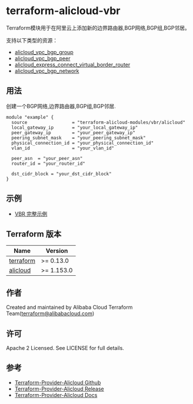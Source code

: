 terraform-alicloud-vbr
======================

Terraform模块用于在阿里云上添加新的边界路由器,BGP网络,BGP组,BGP邻居。

支持以下类型的资源：

* [alicloud_vpc_bgp_group](https://registry.terraform.io/providers/aliyun/alicloud/latest/docs/resources/vpc_bgp_group)
* [alicloud_vpc_bgp_peer](https://registry.terraform.io/providers/aliyun/alicloud/latest/docs/resources/vpc_bgp_peer)
* [alicloud_express_connect_virtual_border_router](https://registry.terraform.io/providers/aliyun/alicloud/latest/docs/resources/express_connect_virtual_border_router)
* [alicloud_vpc_bgp_network](https://registry.terraform.io/providers/aliyun/alicloud/latest/docs/resources/vpc_bgp_network)


## 用法

创建一个BGP网络,边界路由器,BGP组,BGP邻居.

```hcl
module "example" {
  source                 = "terraform-alicloud-modules/vbr/alicloud"
  local_gateway_ip       = "your_local_gateway_ip"
  peer_gateway_ip        = "your_peer_gateway_ip"
  peering_subnet_mask    = "your_peering_subnet_mask"
  physical_connection_id = "your_physical_connection_id"
  vlan_id                = "your_vlan_id"

  peer_asn  = "your_peer_asn"
  router_id = "your_router_id"

  dst_cidr_block = "your_dst_cidr_block"
}
```


## 示例

* [VBR 完整示例](https://github.com/terraform-alicloud-modules/terraform-alicloud-vbr/tree/master/examples/complete)


## Terraform 版本

| Name | Version |
|------|---------|
| <a name="requirement_terraform"></a> [terraform](#requirement\_terraform) | >= 0.13.0 |
| <a name="requirement_alicloud"></a> [alicloud](#requirement\_alicloud) | >= 1.153.0 |

作者
-------
Created and maintained by Alibaba Cloud Terraform Team(terraform@alibabacloud.com)

许可
----
Apache 2 Licensed. See LICENSE for full details.

参考
---------
* [Terraform-Provider-Alicloud Github](https://github.com/terraform-providers/terraform-provider-alicloud)
* [Terraform-Provider-Alicloud Release](https://releases.hashicorp.com/terraform-provider-alicloud/)
* [Terraform-Provider-Alicloud Docs](https://www.terraform.io/docs/providers/alicloud/index.html)
